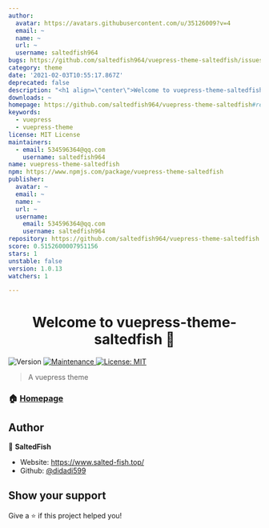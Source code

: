 ```yaml
---
author:
  avatar: https://avatars.githubusercontent.com/u/35126009?v=4
  email: ~
  name: ~
  url: ~
  username: saltedfish964
bugs: https://github.com/saltedfish964/vuepress-theme-saltedfish/issues
category: theme
date: '2021-02-03T10:55:17.867Z'
deprecated: false
description: "<h1 align=\"center\">Welcome to vuepress-theme-saltedfish 👋</h1>\r <p>\r   <img alt=\"Version\" src=\"https://img.shields.io/badge/version-1.0.0-blue.svg?cacheSeconds=2592000\" />\r   <a href=\"https://github.com/didadi599/vuepress-theme-saltedfish/graphs/commit-a"
downloads: ~
homepage: https://github.com/saltedfish964/vuepress-theme-saltedfish#readme
keywords:
  - vuepress
  - vuepress-theme
license: MIT License
maintainers:
  - email: 534596364@qq.com
    username: saltedfish964
name: vuepress-theme-saltedfish
npm: https://www.npmjs.com/package/vuepress-theme-saltedfish
publisher:
  avatar: ~
  email: ~
  name: ~
  url: ~
  username:
    email: 534596364@qq.com
    username: saltedfish964
repository: https://github.com/saltedfish964/vuepress-theme-saltedfish
score: 0.5152600007951156
stars: 1
unstable: false
version: 1.0.13
watchers: 1

---
```


<h1 align="center">Welcome to vuepress-theme-saltedfish 👋</h1>
<p>
  <img alt="Version" src="https://img.shields.io/badge/version-1.0.0-blue.svg?cacheSeconds=2592000" />
  <a href="https://github.com/didadi599/vuepress-theme-saltedfish/graphs/commit-activity" target="_blank">
    <img alt="Maintenance" src="https://img.shields.io/badge/Maintained%3F-yes-green.svg" />
  </a>
  <a href="https://github.com/saltedfish964/vuepress-theme-saltedfish/blob/master/LICENSE" target="_blank">
    <img alt="License: MIT" src="https://img.shields.io/badge/license-MIT-yellow.svg" />
  </a>
</p>

> A vuepress theme

### 🏠 [Homepage](https://github.com/saltedfish964/vuepress-theme-saltedfish)

## Author

👤 **SaltedFish**

* Website: https://www.salted-fish.top/
* Github: [@didadi599](https://github.com/didadi599)

## Show your support

Give a ⭐️ if this project helped you!